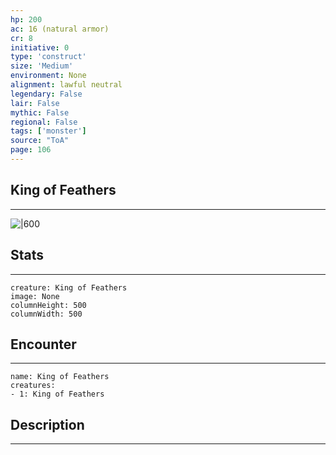 ```yaml
---
hp: 200
ac: 16 (natural armor)
cr: 8
initiative: 0
type: 'construct'    
size: 'Medium'
environment: None
alignment: lawful neutral
legendary: False
lair: False
mythic: False
regional: False
tags: ['monster']
source: "ToA"
page: 106
---
```


## King of Feathers
---

![|600](D:/Program%20Files/5e.tools/img/bestiary/ToA/King%20of%20Feathers.jpg)

## Stats
---

```statblock
creature: King of Feathers
image: None
columnHeight: 500
columnWidth: 500
```

## Encounter
---

```encounter-table
name: King of Feathers
creatures:
- 1: King of Feathers
```

## Description
---




